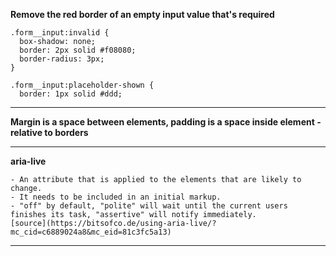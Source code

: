 **Remove the red border of an empty input value that's required**
```
.form__input:invalid {
  box-shadow: none;
  border: 2px solid #f08080;
  border-radius: 3px;
}

.form__input:placeholder-shown {
  border: 1px solid #ddd;
```
---

**Margin is a space between elements, padding is a space inside element - relative to borders**

---

**aria-live**
```
- An attribute that is applied to the elements that are likely to change.
- It needs to be included in an initial markup.
- "off" by default, "polite" will wait until the current users finishes its task, "assertive" will notify immediately.
[source](https://bitsofco.de/using-aria-live/?mc_cid=c6889024a8&mc_eid=81c3fc5a13)
```
---
